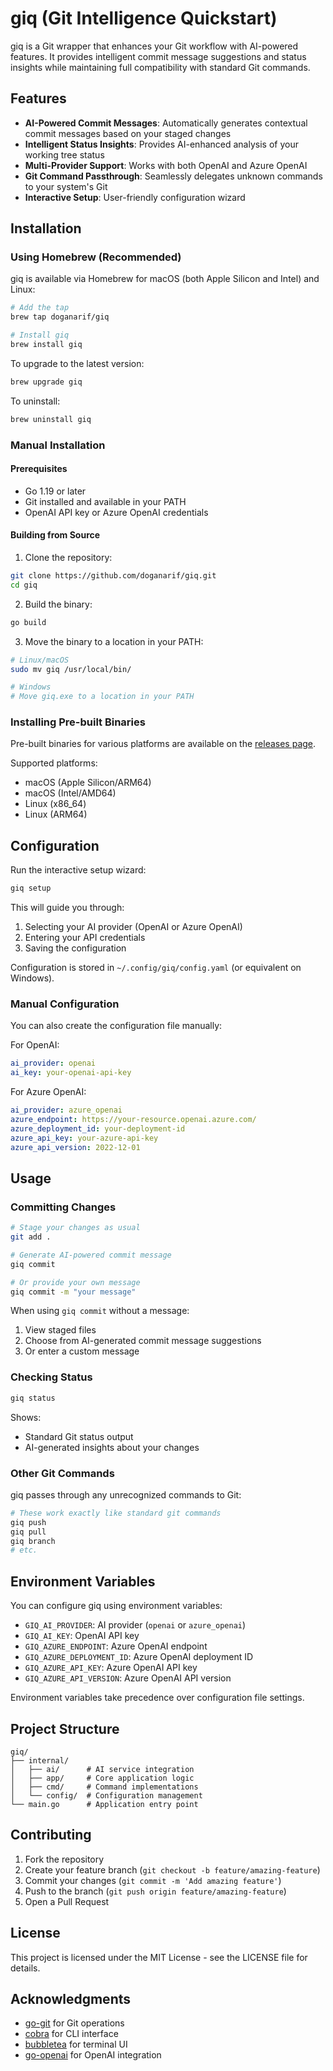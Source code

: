 # giq (Git Intelligence Quickstart)

giq is a Git wrapper that enhances your Git workflow with AI-powered features. It provides intelligent commit message suggestions and status insights while maintaining full compatibility with standard Git commands.

## Features

- **AI-Powered Commit Messages**: Automatically generates contextual commit messages based on your staged changes
- **Intelligent Status Insights**: Provides AI-enhanced analysis of your working tree status
- **Multi-Provider Support**: Works with both OpenAI and Azure OpenAI
- **Git Command Passthrough**: Seamlessly delegates unknown commands to your system's Git
- **Interactive Setup**: User-friendly configuration wizard

## Installation

### Using Homebrew (Recommended)

giq is available via Homebrew for macOS (both Apple Silicon and Intel) and Linux:

```bash
# Add the tap
brew tap doganarif/giq

# Install giq
brew install giq
```

To upgrade to the latest version:
```bash
brew upgrade giq
```

To uninstall:
```bash
brew uninstall giq
```

### Manual Installation

#### Prerequisites

- Go 1.19 or later
- Git installed and available in your PATH
- OpenAI API key or Azure OpenAI credentials

#### Building from Source

1. Clone the repository:
```bash
git clone https://github.com/doganarif/giq.git
cd giq
```

2. Build the binary:
```bash
go build
```

3. Move the binary to a location in your PATH:
```bash
# Linux/macOS
sudo mv giq /usr/local/bin/

# Windows
# Move giq.exe to a location in your PATH
```

### Installing Pre-built Binaries

Pre-built binaries for various platforms are available on the [releases page](https://github.com/doganarif/giq/releases).

Supported platforms:
- macOS (Apple Silicon/ARM64)
- macOS (Intel/AMD64)
- Linux (x86_64)
- Linux (ARM64)

## Configuration

Run the interactive setup wizard:

```bash
giq setup
```

This will guide you through:
1. Selecting your AI provider (OpenAI or Azure OpenAI)
2. Entering your API credentials
3. Saving the configuration

Configuration is stored in `~/.config/giq/config.yaml` (or equivalent on Windows).

### Manual Configuration

You can also create the configuration file manually:

For OpenAI:
```yaml
ai_provider: openai
ai_key: your-openai-api-key
```

For Azure OpenAI:
```yaml
ai_provider: azure_openai
azure_endpoint: https://your-resource.openai.azure.com/
azure_deployment_id: your-deployment-id
azure_api_key: your-azure-api-key
azure_api_version: 2022-12-01
```

## Usage

### Committing Changes

```bash
# Stage your changes as usual
git add .

# Generate AI-powered commit message
giq commit

# Or provide your own message
giq commit -m "your message"
```

When using `giq commit` without a message:
1. View staged files
2. Choose from AI-generated commit message suggestions
3. Or enter a custom message

### Checking Status

```bash
giq status
```

Shows:
- Standard Git status output
- AI-generated insights about your changes

### Other Git Commands

giq passes through any unrecognized commands to Git:

```bash
# These work exactly like standard git commands
giq push
giq pull
giq branch
# etc.
```

## Environment Variables

You can configure giq using environment variables:

- `GIQ_AI_PROVIDER`: AI provider (`openai` or `azure_openai`)
- `GIQ_AI_KEY`: OpenAI API key
- `GIQ_AZURE_ENDPOINT`: Azure OpenAI endpoint
- `GIQ_AZURE_DEPLOYMENT_ID`: Azure OpenAI deployment ID
- `GIQ_AZURE_API_KEY`: Azure OpenAI API key
- `GIQ_AZURE_API_VERSION`: Azure OpenAI API version

Environment variables take precedence over configuration file settings.

## Project Structure

```
giq/
├── internal/
│   ├── ai/      # AI service integration
│   ├── app/     # Core application logic
│   ├── cmd/     # Command implementations
│   └── config/  # Configuration management
└── main.go      # Application entry point
```

## Contributing

1. Fork the repository
2. Create your feature branch (`git checkout -b feature/amazing-feature`)
3. Commit your changes (`git commit -m 'Add amazing feature'`)
4. Push to the branch (`git push origin feature/amazing-feature`)
5. Open a Pull Request

## License

This project is licensed under the MIT License - see the LICENSE file for details.

## Acknowledgments

- [go-git](https://github.com/go-git/go-git) for Git operations
- [cobra](https://github.com/spf13/cobra) for CLI interface
- [bubbletea](https://github.com/charmbracelet/bubbletea) for terminal UI
- [go-openai](https://github.com/sashabaranov/go-openai) for OpenAI integration